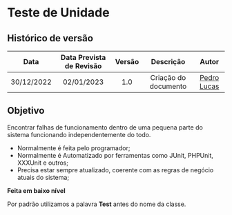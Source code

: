 # Teste de Unidade

## Histórico de versão

|Data|Data Prevista de Revisão|Versão|Descrição|Autor|
| :----------: |:-----------:| :------: | :-----------: | :---------: |
|30/12/2022|02/01/2023|1.0|Criação do documento| [Pedro Lucas](https://github.com/PedroLSF) |

## Objetivo
Encontrar falhas de funcionamento dentro de uma pequena parte do sistema funcionando independentemente do todo.

* Normalmente é feita pelo programador;
* Normalmente é Automatizado por ferramentas como JUnit, PHPUnit, XXXUnit e outros;
* Precisa estar sempre atualizado, coerente com as regras de negócio atuais do sistema;

__**Feita em baixo nível**__

Por padrão utilizamos a palavra __Test__ antes do nome da classe.
